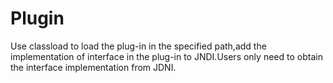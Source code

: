# Plugin
Use classload to load the plug-in in the specified path,add the implementation of interface in the plug-in to JNDI.Users only need to obtain the interface implementation from JDNI.
